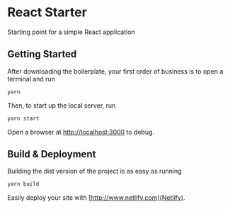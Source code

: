 # React Starter

Starting point for a simple React application

## Getting Started

After downloading the boilerplate, your first order of business is to open a terminal and run 
```bash
yarn
```

Then, to start up the local server, run
```bash
yarn start
```

Open a browser at [http://localhost:3000](http://localhost:3000) to debug.

## Build & Deployment

Building the dist version of the project is as easy as running
```bash
yarn build
```

Easily deploy your site with [http://www.netlify.com](Netlify).
